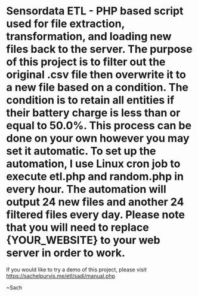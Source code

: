 # Sensordata ETL - PHP based script used for file extraction, transformation, and loading new files back to the server. The purpose of this project is to filter out the original .csv file then overwrite it to a new file based on a condition. The condition is to retain all entities if their battery charge is less than or equal to 50.0%. This process can be done on your own however you may set it automatic. To set up the automation, I use Linux cron job to execute etl.php and random.php in every hour. The automation will output 24 new files and another 24 filtered files every day. Please note that you will need to replace {YOUR_WEBSITE} to your web server in order to work.

If you would like to try a demo of this project, please visit https://sachelpurvis.me/etl/sadi/manual.php

~Sach
